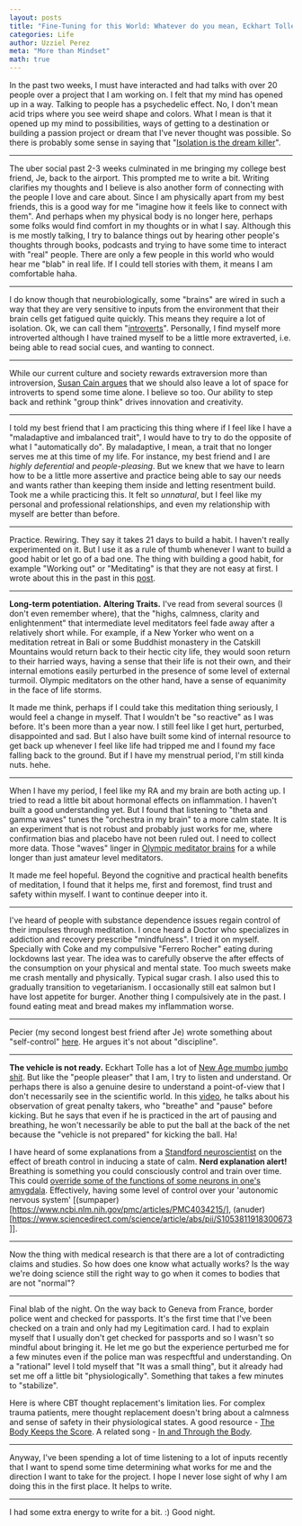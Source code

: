 ```yaml
---
layout: posts
title: "Fine-Tuning for this World: Whatever do you mean, Eckhart Tolle?"
categories: Life
author: Uzziel Perez
meta: "More than Mindset"
math: true
---
```


In the past two weeks, I must have interacted and had talks with over 20 people over a project that I am working on. I felt that my mind has opened up in a way.
Talking to people has a psychedelic effect. No, I don't mean acid trips where you see weird shape and colors. What I mean is that it opened up my mind to possibilities, ways of getting to a destination or building a passion project or dream that I've never thought was possible. So there is probably some sense in saying that "[Isolation is the dream killer](https://www.youtube.com/results?search_query=isolation+is+the+dream+killer)".

-----------------

The uber social past 2-3 weeks culminated in me bringing my college best friend, Je, back to the airport. This prompted me to write a bit. Writing clarifies my thoughts and I believe is also another form of connecting with the people I love and care about. Since I am physically apart from my best friends, this is a good way for me "imagine how it feels like to connect with them". And perhaps when my physical body is no longer here, perhaps some folks would find comfort in my thoughts or in what I say. Although this is me mostly talking, I try to balance things out by hearing other people's thoughts through books, podcasts and trying to have some time to interact with "real" people. There are only a few people in this world who would hear me "blab" in real life. If I could tell stories with them, it means I am comfortable haha.

------------------

I do know though that neurobiologically, some "brains" are wired in such a way that they are very sensitive to inputs from the environment that their brain cells get fatigued quite quickly. This means they require a lot of isolation. Ok, we can call them "[introverts](https://www.youtube.com/watch?v=c0KYU2j0TM4)". Personally, I find myself more introverted although I have trained myself to be a little more extraverted, i.e. being able to read social cues, and wanting to connect.

-----------------

While our current culture and society rewards extraversion more than introversion, [Susan Cain argues](https://www.youtube.com/watch?v=c0KYU2j0TM4) that we should also leave a lot of space for introverts to spend some time alone. I believe so too. Our ability to step back and rethink "group think" drives innovation and creativity.

------------------

I told my best friend that I am practicing this thing where if I feel like I have a "maladaptive and imbalanced trait", I would have to try to do the opposite of what I "automatically do". By maladaptive, I mean, a trait that no longer serves me at this time of my life. For instance, my best friend and I are *highly deferential* and *people-pleasing*. But we knew that we have to learn how to be a little more assertive and practice being able to say our needs and wants rather than keeping them inside and letting resentment build. Took me a while practicing this. It felt so *unnatural*, but I feel like my personal and professional relationships, and even my relationship with myself are better than before.

------------------

Practice. Rewiring. They say it takes 21 days to build a habit. I haven't really experimented on it. But I use it as a rule of thumb whenever I want to build a good habit or let go of a bad one. The thing with building a good habit, for example "Working out" or "Meditating" is that they are not easy at first. I wrote about this in the past in this [post](https://uzzielperez.github.io/life,/pleasant/thoughts/series/2020/07/02/Chamonix-MontBlanc3.html).

-------------------

**Long-term potentiation.** **Altering Traits.** I've read from several sources (I don't even remember where), that the "highs, calmness, clarity and enlightenment" that intermediate level meditators feel fade away after a relatively short while. For example, if a New Yorker who went on a meditation retreat in Bali or some Buddhist monastery in the Catskill Mountains would return back to their hectic city life, they would soon return to their harried ways, having a sense that their life is not their own, and their internal emotions easily perturbed in the presence of some level of external turmoil. Olympic meditators on the other hand, have a sense of equanimity in the face of life storms.

It made me think, perhaps if I could take this meditation thing seriously, I would feel a change in myself. That I wouldn't be "so reactive" as I was before. It's been more than a year now. I still feel like I get hurt, perturbed, disappointed and sad. But I also have built some kind of internal resource to get back up whenever I feel like life had tripped me and I found my face falling back to the ground. But if I have my menstrual period, I'm still kinda nuts. hehe.

-------------------

When I have my period, I feel like my RA and my brain are both acting up. I tried to read a little bit about hormonal effects on inflammation. I haven't built a good understanding yet. But I found that listening to "theta and gamma waves" tunes the "orchestra in my brain" to a more calm state. It is an experiment that is not robust and probably just works for me, where confirmation bias and placebo have not been ruled out. I need to collect more data. Those "waves" linger in [Olympic meditator brains](https://www.youtube.com/watch?v=10J6crRacZg) for a while longer than just amateur level meditators.

It made me feel hopeful. Beyond the cognitive and practical health benefits of meditation, I found that it helps me, first and foremost, find trust and safety within myself. I want to continue deeper into it.

-------------------

I've heard of people with substance dependence issues regain control of their impulses through meditation. I once heard a Doctor who specializes in addiction and recovery prescribe "mindfulness". I tried it on myself. Specially with Coke and my compulsive "Ferrero Rocher" eating during lockdowns last year. The idea was to carefully observe the after effects of the consumption on your physical and mental state. Too much sweets make me crash mentally and physically. Typical sugar crash. I also used this to gradually transition to vegetarianism. I occasionally still eat salmon but I have lost appetite for burger. Another thing I compulsively ate in the past. I found eating meat and bread makes my inflammation worse.

-------------------

Pecier (my second longest best friend after Je) wrote something about "self-control" [here](https://manilastandard.net/opinion/columns/sounds-of-science/284083/the-science-of-self-control.html). He argues it's not about "discipline".

-------------------

**The vehicle is not ready.** Eckhart Tolle has a lot of [New Age mumbo jumbo shit](https://www.youtube.com/watch?v=A8XPVclekrQ). But like the "people pleaser" that I am, I try to listen and understand. Or perhaps there is also a genuine desire to understand a point-of-view that I don't necessarily see in the scientific world. In this [video](https://www.youtube.com/watch?v=A8XPVclekrQ), he talks about his observation of great penalty takers, who "breathe" and "pause" before kicking. But he says that even if he is practiced in the art of pausing and breathing, he won't necessarily be able to put the ball at the back of the net because the "vehicle is not prepared" for kicking the ball. Ha!

I have heard of some explanations from a [Standford neuroscientist](https://www.youtube.com/watch?v=hniIopesFSg) on the effect of
breath control in inducing a state of calm. **Nerd explanation alert!** Breathing is something you could consciously control and train over time. This could [override some of the functions of some neurons in one's amygdala](https://www.wnycstudios.org/podcasts/radiolab/articles/breath). Effectively, having some level of control over your 'autonomic nervous system' [(sumpaper)[https://www.ncbi.nlm.nih.gov/pmc/articles/PMC4034215/], (anuder)[https://www.sciencedirect.com/science/article/abs/pii/S1053811918300673]].

---------------------

Now the thing with medical research is that there are a lot of contradicting claims and studies. So how does one know what actually works? Is the way we're doing science still the right way to go when it comes to bodies that are not "normal"?

---------------------

Final blab of the night. On the way back to Geneva from France, border police went and checked for passports. It's the first time that I've been checked on a train and only had my Legitimation card. I had to explain myself that I usually don't get checked for passports and so I wasn't so mindful about bringing it. He let me go but the experience perturbed me for a few minutes even if the police man was respecftful and understanding. On a "rational" level I told myself that "It was a small thing", but it already had set me off a little bit "physiologically". Something that takes a few minutes to "stabilize".

Here is where CBT thought replacement's limitation lies. For complex trauma patients, mere thought replacement doesn't bring about a calmness and sense of safety in their physiological states. A good resource - [The Body Keeps the Score](https://www.youtube.com/watch?v=QSCXyYuT2rE). A related song - [In and Through the Body](https://www.youtube.com/watch?v=QSCXyYuT2rE).

---------------------

Anyway, I've been spending a lot of time listening to a lot of inputs recently that I want to spend some time determining what works for me and the direction I want to take for the project. I hope I never lose sight of why I am doing this in the first place. It helps to write.

---------------------

I had some extra energy to write for a bit. :) Good night.
